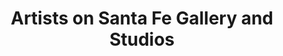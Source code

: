 ---
title: "Artists on Santa Fe Gallery and Studios"
url: /denver/artists-on-santa-fe-gallery-and-studios/
shop: art
---